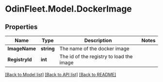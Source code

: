 # OdinFleet.Model.DockerImage

## Properties

Name | Type | Description | Notes
------------ | ------------- | ------------- | -------------
**ImageName** | **string** | The name of the docker image | 
**RegistryId** | **int** | The id of the registry to load the image | 

[[Back to Model list]](../README.md#documentation-for-models) [[Back to API list]](../README.md#documentation-for-api-endpoints) [[Back to README]](../README.md)

